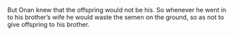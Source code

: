 But Onan knew that the offspring would not be his. So whenever he went in to his brother’s wife he would waste the semen on the ground, so as not to give offspring to his brother.
